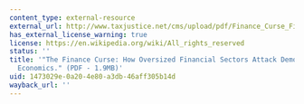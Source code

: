 ```yaml
---
content_type: external-resource
external_url: http://www.taxjustice.net/cms/upload/pdf/Finance_Curse_Final.pdf
has_external_license_warning: true
license: https://en.wikipedia.org/wiki/All_rights_reserved
status: ''
title: '"The Finance Curse: How Oversized Financial Sectors Attack Democracy and Corrupt
  Economics." (PDF - 1.9MB)'
uid: 1473029e-0a20-4e80-a3db-46aff305b14d
wayback_url: ''
---
```

